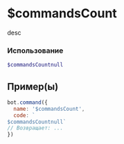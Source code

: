# $commandsCount
desc
### Использование
```php
$commandsCountnull
```

## Пример(ы)

```javascript
bot.command({
  name: '$commandsCount',
  code: `
$commandsCountnull`
// Возвращает: ...
})
```